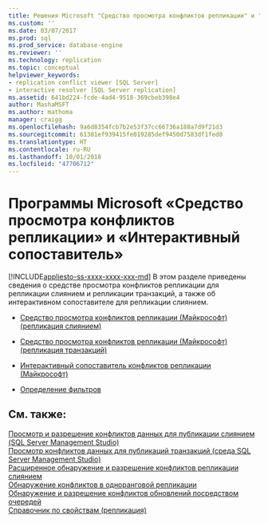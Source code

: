 ```yaml
---
title: Решения Microsoft "Средство просмотра конфликтов репликации" и "Интерактивный сопоставитель" | Документация Майкрософт
ms.custom: ''
ms.date: 03/07/2017
ms.prod: sql
ms.prod_service: database-engine
ms.reviewer: ''
ms.technology: replication
ms.topic: conceptual
helpviewer_keywords:
- replication conflict viewer [SQL Server]
- interactive resolver [SQL Server replication]
ms.assetid: 641bd224-fcde-4ad4-9518-369cbeb398e4
author: MashaMSFT
ms.author: mathoma
manager: craigg
ms.openlocfilehash: 9a6d8354fcb7b2e53f37cc66736a188a7d9f21d3
ms.sourcegitcommit: 61381ef939415fe019285def9450d7583df1fed0
ms.translationtype: HT
ms.contentlocale: ru-RU
ms.lasthandoff: 10/01/2018
ms.locfileid: "47706712"
---
```

# <a name="microsoft-replication-conflict-viewer-and-interactive-resolver"></a>Программы Microsoft «Средство просмотра конфликтов репликации» и «Интерактивный сопоставитель»
[!INCLUDE[appliesto-ss-xxxx-xxxx-xxx-md](../../includes/appliesto-ss-xxxx-xxxx-xxx-md.md)]
  В этом разделе приведены сведения о средстве просмотра конфликтов репликации для репликации слиянием и репликации транзакций, а также об интерактивном сопоставителе для репликации слиянием.  
  
-   [Средство просмотра конфликтов репликации (Майкрософт) (репликация слиянием)](../../relational-databases/replication/microsoft-replication-conflict-viewer-merge-replication.md)  
  
-   [Средство просмотра конфликтов репликации (Майкрософт) (репликация транзакций)](../../relational-databases/replication/microsoft-replication-conflict-viewer-transactional-replication.md)  
  
-   [Интерактивный сопоставитель конфликтов репликации (Майкрософт)](../../relational-databases/replication/microsoft-replication-interactive-conflict-resolver.md)  
  
-   [Определение фильтров](../../relational-databases/replication/define-filters.md)  
  
## <a name="see-also"></a>См. также:  
 [Просмотр и разрешение конфликтов данных для публикации слиянием (SQL Server Management Studio)](../../relational-databases/replication/view-and-resolve-data-conflicts-for-merge-publications.md)   
 [Просмотр конфликтов данных для публикаций транзакций (среда SQL Server Management Studio)](../../relational-databases/replication/view-data-conflicts-for-transactional-publications-sql-server-management-studio.md)   
 [Расширенное обнаружение и разрешение конфликтов репликации слиянием](../../relational-databases/replication/merge/advanced-merge-replication-conflict-detection-and-resolution.md)   
 [Обнаружение конфликтов в одноранговой репликации](../../relational-databases/replication/transactional/peer-to-peer-conflict-detection-in-peer-to-peer-replication.md)   
 [Обнаружение и разрешение конфликтов обновлений посредством очередей](../../relational-databases/replication/transactional/updatable-subscriptions-queued-updating-conflict-resolution.md)   
 [Справочник по свойствам (репликация)](../../relational-databases/replication/properties-reference-replication.md)  
  
  
